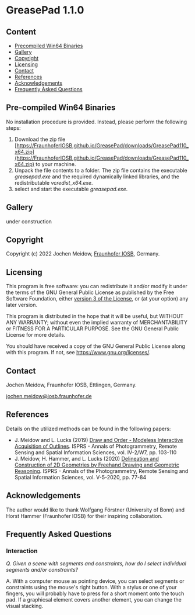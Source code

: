 
# GreasePad 1.1.0

## Content

- [Precompiled Win64 Binaries](#pre-compiled)
- [Gallery](#gallery)
- [Copyright](#copyright)
- [Licensing](#licensing)
- [Contact](#contact)
- [References](#references)
- [Acknowledgements](#acknowledgements)
- [Frequently Asked Questions](#faq)

<a name="pre-compiled"></a>
## Pre-compiled Win64 Binaries

No installation procedure is provided. Instead, please perform the following steps:
                                                              
1. Download the zip file [https://FraunhoferIOSB.github.io/GreasePad/downloads/GreasePad110_x64.zip](https://FraunhoferIOSB.github.io/GreasePad/downloads/GreasePad110_x64.zip) to your machine. 
2. Unpack the file contents to a folder. The zip file contains the executable *greasepad.exe* and the required dynamically linked libraries, and the redistributable *vcredist_x64.exe*.
3. select and start the executable *greasepad.exe*.


<a name="gallery"></a>
## Gallery

under construction


<a name="copyright"></a>
## Copyright

Copyright (c) 2022 Jochen Meidow, [Fraunhofer IOSB](http::/www.iosb.fraunhofer.de), Germany.


<a name="licensing"></a>
## Licensing

This program is free software: you can redistribute it and/or modify it under the terms of the GNU General Public License as published by the Free Software Foundation, either [version 3 of the License](https://www.gnu.org/licenses/gpl-3.0.en.html), or (at your option) any later version.

This program is distributed in the hope that it will be useful, but WITHOUT ANY WARRANTY; without even the implied warranty of MERCHANTABILITY or FITNESS FOR A PARTICULAR PURPOSE.  See the GNU General Public License for more details.

You should have received a copy of the GNU General Public License along with this program.  If not, see <https://www.gnu.org/licenses/>.



<a name="contact"></a>
## Contact

Jochen Meidow, Fraunhofer IOSB, Ettlingen, Germany.

jochen.meidow@iosb.fraunhofer.de


<a name="references"></a>
## References
Details on the utilized methods can be found in the following papers:

- J. Meidow and L. Lucks (2019) [Draw and Order - Modeless Interactive Acquisition of Outlines](https://doi.org/10.5194/isprs-annals-IV-2-W7-103-2019). ISPRS - Annals of Photogrammetry, Remote Sensing and Spatial Information Sciences, vol. IV-2/W7, pp. 103-110
- J. Meidow, H. Hammer, and L. Lucks (2020) [Delineation and Construction of 2D Geometries by Freehand Drawing and Geometric Reasoning](https://www.isprs-ann-photogramm-remote-sens-spatial-inf-sci.net/V-5-2020/77/2020/). ISPRS - Annals of the Photogrammetry, Remote Sensing and Spatial Information Sciences, vol. V-5-2020, pp. 77-84



<a name ="acknowledgments"></a>
## Acknowledgements
The author would like to thank Wolfgang Förstner (University of Bonn) and Horst Hammer (Fraunhofer IOSB) for their inspiring collaboration.

<a name ="faq"></a>
## Frequently Asked Questions

### Interaction

*Q. Given a scene with segments and constraints, how do I select individual segments and/or constraints?*

A. With a computer mouse as pointing device, you can select segments or constraints using the mouse's right button. With a stylus or one of your fingers, you will probably have to press for a short moment onto the touch pad. If a graphicsal element covers another element, you can change the visual stacking.
 